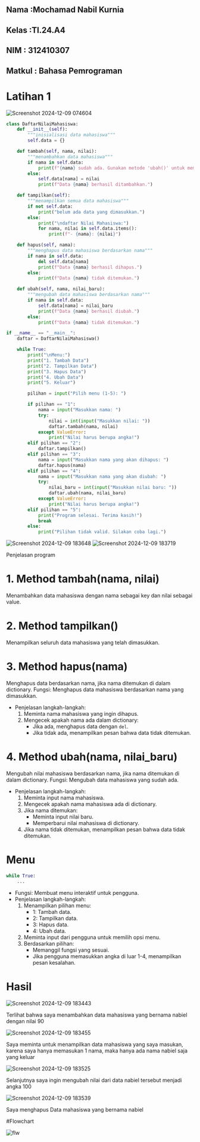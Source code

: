 ## Nama    :Mochamad Nabil Kurnia
## Kelas   :TI.24.A4
## NIM     : 312410307
## Matkul  : Bahasa Pemrograman


# Latihan 1

![Screenshot 2024-12-09 074604](https://github.com/user-attachments/assets/fb8fa1a0-8546-42d8-b90f-c320a805495f)

```python
class DaftarNilaiMahasiswa:
    def __init__(self):
        """inisialisasi data mahasiswa"""
        self.data = {}

    def tambah(self, nama, nilai):
        """menambahkan data mahasiswa"""
        if nama in self.data:
            print(f"{nama} sudah ada. Gunakan metode 'ubah()' untuk memperbarui nilai.")
        else:
            self.data[nama] = nilai
            print(f"Data {nama} berhasil ditambahkan.")

    def tampilkan(self):
        """menampilkan semua data mahasiswa"""
        if not self.data:
            print("belum ada data yang dimasukkan.")
        else:
            print("\ndaftar Nilai Mahasiswa:")
            for nama, nilai in self.data.items():
                print(f"- {nama}: {nilai}")

    def hapus(self, nama):
        """menghapus data mahasiswa berdasarkan nama"""
        if nama in self.data:
            del self.data[nama]
            print(f"Data {nama} berhasil dihapus.")
        else:
            print(f"Data {nama} tidak ditemukan.")

    def ubah(self, nama, nilai_baru):
        """mengubah data mahasiswa berdasarkan nama"""
        if nama in self.data:
            self.data[nama] = nilai_baru
            print(f"Data {nama} berhasil diubah.")
        else:
            print(f"Data {nama} tidak ditemukan.")

if __name__ == "__main__":
    daftar = DaftarNilaiMahasiswa()

    while True:
        print("\nMenu:")
        print("1. Tambah Data")
        print("2. Tampilkan Data")
        print("3. Hapus Data")
        print("4. Ubah Data")
        print("5. Keluar")

        pilihan = input("Pilih menu (1-5): ")

        if pilihan == "1":
            nama = input("Masukkan nama: ")
            try:
                nilai = int(input("Masukkan nilai: "))
                daftar.tambah(nama, nilai)
            except ValueError:
                print("Nilai harus berupa angka!")
        elif pilihan == "2":
            daftar.tampilkan()
        elif pilihan == "3":
            nama = input("Masukkan nama yang akan dihapus: ")
            daftar.hapus(nama)
        elif pilihan == "4":
            nama = input("Masukkan nama yang akan diubah: ")
            try:
                nilai_baru = int(input("Masukkan nilai baru: "))
                daftar.ubah(nama, nilai_baru)
            except ValueError:
                print("Nilai harus berupa angka!")
        elif pilihan == "5":
            print("Program selesai. Terima kasih!")
            break
        else:
            print("Pilihan tidak valid. Silakan coba lagi.")
````

![Screenshot 2024-12-09 183648](https://github.com/user-attachments/assets/64b4e6e3-1b6a-46ba-9a24-3775d0e3233e)
![Screenshot 2024-12-09 183719](https://github.com/user-attachments/assets/f012b8ce-6712-46db-ac78-b299d7419b47)


Penjelasan program
# 1. Method tambah(nama, nilai)
Menambahkan data mahasiswa dengan nama sebagai key dan nilai sebagai value.

# 2. Method tampilkan()
Menampilkan seluruh data mahasiswa yang telah dimasukkan.

# 3. Method hapus(nama)
Menghapus data berdasarkan nama, jika nama ditemukan di dalam dictionary.
Fungsi: Menghapus data mahasiswa berdasarkan nama yang dimasukkan.  
- Penjelasan langkah-langkah:
  1. Meminta nama mahasiswa yang ingin dihapus.
  2. Mengecek apakah nama ada dalam dictionary:
     - Jika ada, menghapus data dengan `del`.
     - Jika tidak ada, menampilkan pesan bahwa data tidak ditemukan.
    
# 4. Method ubah(nama, nilai_baru)
Mengubah nilai mahasiswa berdasarkan nama, jika nama ditemukan di dalam dictionary.
Fungsi: Mengubah data mahasiswa yang sudah ada.  
- Penjelasan langkah-langkah:
  1. Meminta input nama mahasiswa.
  2. Mengecek apakah nama mahasiswa ada di dictionary.
  3. Jika nama ditemukan:
     - Meminta input nilai baru.
     - Memperbarui nilai mahasiswa di dictionary.
  4. Jika nama tidak ditemukan, menampilkan pesan bahwa data tidak ditemukan.

# Menu
```python
while True:
    ...
```
- Fungsi: Membuat menu interaktif untuk pengguna.  
- Penjelasan langkah-langkah:
  1. Menampilkan pilihan menu:
     - 1: Tambah data.
     - 2: Tampilkan data.
     - 3: Hapus data.
     - 4: Ubah data.
  2. Meminta input dari pengguna untuk memilih opsi menu.
  3. Berdasarkan pilihan:
     - Memanggil fungsi yang sesuai.
     - Jika pengguna memasukkan angka di luar 1-4, menampilkan pesan kesalahan.

# Hasil

![Screenshot 2024-12-09 183443](https://github.com/user-attachments/assets/33fe41a3-7166-4bad-9131-8a930a85bc1a)

Terlihat bahwa saya menambahkan data mahasiswa yang bernama nabiel dengan nilai 90

![Screenshot 2024-12-09 183455](https://github.com/user-attachments/assets/22bac510-c4df-489d-916d-ab7b8c0d8c8f)

Saya meminta untuk menampilkan data mahasiswa yang saya masukan, karena saya hanya memasukan 1 nama, maka hanya ada nama nabiel saja yang keluar

![Screenshot 2024-12-09 183525](https://github.com/user-attachments/assets/b15f5749-0a05-42f6-bc25-f8c6ed6883ff)

Selanjutnya saya ingin mengubah nilai dari data nabiel tersebut menjadi angka 100

![Screenshot 2024-12-09 183539](https://github.com/user-attachments/assets/79e0e214-90d0-43a3-b531-6553beb45515)

Saya menghapus Data mahasiswa yang bernama nabiel

#Flowchart

![flw](https://github.com/user-attachments/assets/5a65ef42-b39d-4d29-b993-418dab732686)
